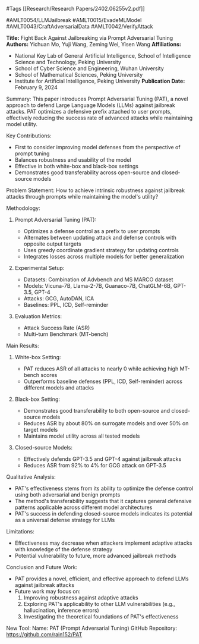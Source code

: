 #Tags
[[Research/Research Papers/2402.06255v2.pdf]]

#AMLT0054/LLMJailbreak
#AMLT0015/EvadeMLModel
#AMLT0043/CraftAdversarialData
#AMLT0042/VerifyAttack

**Title:** Fight Back Against Jailbreaking via Prompt Adversarial Tuning
**Authors:** Yichuan Mo, Yuji Wang, Zeming Wei, Yisen Wang
**Affiliations:** 
- National Key Lab of General Artificial Intelligence, School of Intelligence Science and Technology, Peking University
- School of Cyber Science and Engineering, Wuhan University
- School of Mathematical Sciences, Peking University
- Institute for Artificial Intelligence, Peking University
**Publication Date:** February 9, 2024

Summary:
This paper introduces Prompt Adversarial Tuning (PAT), a novel approach to defend Large Language Models (LLMs) against jailbreak attacks. PAT optimizes a defensive prefix attached to user prompts, effectively reducing the success rate of advanced attacks while maintaining model utility.

Key Contributions:
- First to consider improving model defenses from the perspective of prompt tuning
- Balances robustness and usability of the model
- Effective in both white-box and black-box settings
- Demonstrates good transferability across open-source and closed-source models

Problem Statement:
How to achieve intrinsic robustness against jailbreak attacks through prompts while maintaining the model's utility?

Methodology:
1. Prompt Adversarial Tuning (PAT):
   - Optimizes a defense control as a prefix to user prompts
   - Alternates between updating attack and defense controls with opposite output targets
   - Uses greedy coordinate gradient strategy for updating controls
   - Integrates losses across multiple models for better generalization

2. Experimental Setup:
   - Datasets: Combination of Advbench and MS MARCO dataset
   - Models: Vicuna-7B, Llama-2-7B, Guanaco-7B, ChatGLM-6B, GPT-3.5, GPT-4
   - Attacks: GCG, AutoDAN, ICA
   - Baselines: PPL, ICD, Self-reminder

3. Evaluation Metrics:
   - Attack Success Rate (ASR)
   - Multi-turn Benchmark (MT-bench)

Main Results:
1. White-box Setting:
   - PAT reduces ASR of all attacks to nearly 0 while achieving high MT-bench scores
   - Outperforms baseline defenses (PPL, ICD, Self-reminder) across different models and attacks

2. Black-box Setting:
   - Demonstrates good transferability to both open-source and closed-source models
   - Reduces ASR by about 80% on surrogate models and over 50% on target models
   - Maintains model utility across all tested models

3. Closed-source Models:
   - Effectively defends GPT-3.5 and GPT-4 against jailbreak attacks
   - Reduces ASR from 92% to 4% for GCG attack on GPT-3.5

Qualitative Analysis:
- PAT's effectiveness stems from its ability to optimize the defense control using both adversarial and benign prompts
- The method's transferability suggests that it captures general defensive patterns applicable across different model architectures
- PAT's success in defending closed-source models indicates its potential as a universal defense strategy for LLMs

Limitations:
- Effectiveness may decrease when attackers implement adaptive attacks with knowledge of the defense strategy
- Potential vulnerability to future, more advanced jailbreak methods

Conclusion and Future Work:
- PAT provides a novel, efficient, and effective approach to defend LLMs against jailbreak attacks
- Future work may focus on:
  1. Improving robustness against adaptive attacks
  2. Exploring PAT's applicability to other LLM vulnerabilities (e.g., hallucination, inference errors)
  3. Investigating the theoretical foundations of PAT's effectiveness

New Tool:
Name: PAT (Prompt Adversarial Tuning)
GitHub Repository: https://github.com/rain152/PAT